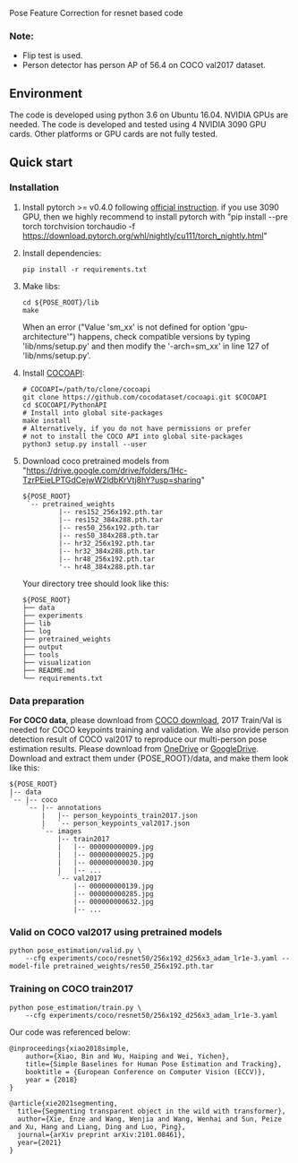 Pose Feature Correction for resnet based code

### Note:
- Flip test is used.
- Person detector has person AP of 56.4 on COCO val2017 dataset.

## Environment
The code is developed using python 3.6 on Ubuntu 16.04. NVIDIA GPUs are needed. The code is developed and tested using 4 NVIDIA 3090 GPU cards. Other platforms or GPU cards are not fully tested.

## Quick start
### Installation
1. Install pytorch >= v0.4.0 following [official instruction](https://pytorch.org/).
  if you use 3090 GPU, then we highly recommend to install pytorch with "pip install --pre torch torchvision torchaudio -f https://download.pytorch.org/whl/nightly/cu111/torch_nightly.html"

2. Install dependencies:
   ```
   pip install -r requirements.txt

   ```
3. Make libs:
   ```
   cd ${POSE_ROOT}/lib
   make
   ```
   When an error ("Value 'sm_xx' is not defined for option 'gpu-architecture'") happens, check compatible versions by typing 'lib/nms/setup.py' and then modify the '-arch=sm_xx' in line 127 of 'lib/nms/setup.py'.
3. Install [COCOAPI](https://github.com/cocodataset/cocoapi):
   ```
   # COCOAPI=/path/to/clone/cocoapi
   git clone https://github.com/cocodataset/cocoapi.git $COCOAPI
   cd $COCOAPI/PythonAPI
   # Install into global site-packages
   make install
   # Alternatively, if you do not have permissions or prefer
   # not to install the COCO API into global site-packages
   python3 setup.py install --user

4. Download coco pretrained models from "https://drive.google.com/drive/folders/1Hc-TzrPEieLPTGdCejwW2ldbKrVtj8hY?usp=sharing"

   ```
   ${POSE_ROOT}
    `-- pretrained_weights
            |-- res152_256x192.pth.tar
            |-- res152_384x288.pth.tar
            |-- res50_256x192.pth.tar
            |-- res50_384x288.pth.tar
            |-- hr32_256x192.pth.tar
            |-- hr32_384x288.pth.tar
            |-- hr48_256x192.pth.tar
            '-- hr48_384x288.pth.tar

   ```
   Your directory tree should look like this:

   ```
   ${POSE_ROOT}
   ├── data
   ├── experiments
   ├── lib
   ├── log
   ├── pretrained_weights
   ├── output
   ├── tools
   ├── visualization
   ├── README.md
   └── requirements.txt
   ```
   
### Data preparation

**For COCO data**, please download from [COCO download](http://cocodataset.org/#download), 2017 Train/Val is needed for COCO keypoints training and validation. We also provide person detection result of COCO val2017 to reproduce our multi-person pose estimation results. Please download from [OneDrive](https://1drv.ms/f/s!AhIXJn_J-blWzzDXoz5BeFl8sWM-) or [GoogleDrive](https://drive.google.com/drive/folders/1fRUDNUDxe9fjqcRZ2bnF_TKMlO0nB_dk?usp=sharing).
Download and extract them under {POSE_ROOT}/data, and make them look like this:
```
${POSE_ROOT}
|-- data
`-- |-- coco
    `-- |-- annotations
        |   |-- person_keypoints_train2017.json
        |   `-- person_keypoints_val2017.json
        `-- images
            |-- train2017
            |   |-- 000000000009.jpg
            |   |-- 000000000025.jpg
            |   |-- 000000000030.jpg
            |   |-- ... 
            `-- val2017
                |-- 000000000139.jpg
                |-- 000000000285.jpg
                |-- 000000000632.jpg
                |-- ... 
```
### Valid on COCO val2017 using pretrained models

```
python pose_estimation/valid.py \
    --cfg experiments/coco/resnet50/256x192_d256x3_adam_lr1e-3.yaml --model-file pretrained_weights/res50_256x192.pth.tar
```

### Training on COCO train2017

```
python pose_estimation/train.py \
    --cfg experiments/coco/resnet50/256x192_d256x3_adam_lr1e-3.yaml
```


Our code was referenced below:
```
@inproceedings{xiao2018simple,
    author={Xiao, Bin and Wu, Haiping and Wei, Yichen},
    title={Simple Baselines for Human Pose Estimation and Tracking},
    booktitle = {European Conference on Computer Vision (ECCV)},
    year = {2018}
}

@article{xie2021segmenting,
  title={Segmenting transparent object in the wild with transformer},
  author={Xie, Enze and Wang, Wenjia and Wang, Wenhai and Sun, Peize and Xu, Hang and Liang, Ding and Luo, Ping},
  journal={arXiv preprint arXiv:2101.08461},
  year={2021}
}
```
